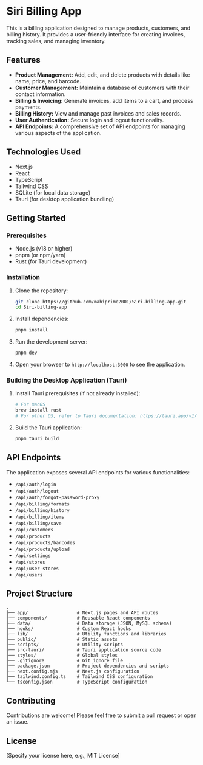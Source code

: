 # Siri Billing App

This is a billing application designed to manage products, customers, and billing history. It provides a user-friendly interface for creating invoices, tracking sales, and managing inventory.

## Features

- **Product Management:** Add, edit, and delete products with details like name, price, and barcode.
- **Customer Management:** Maintain a database of customers with their contact information.
- **Billing & Invoicing:** Generate invoices, add items to a cart, and process payments.
- **Billing History:** View and manage past invoices and sales records.
- **User Authentication:** Secure login and logout functionality.
- **API Endpoints:** A comprehensive set of API endpoints for managing various aspects of the application.

## Technologies Used

- Next.js
- React
- TypeScript
- Tailwind CSS
- SQLite (for local data storage)
- Tauri (for desktop application bundling)

## Getting Started

### Prerequisites

- Node.js (v18 or higher)
- pnpm (or npm/yarn)
- Rust (for Tauri development)

### Installation

1. Clone the repository:
   ```bash
   git clone https://github.com/mahiprime2001/Siri-billing-app.git
   cd Siri-billing-app
   ```

2. Install dependencies:
   ```bash
   pnpm install
   ```

3. Run the development server:
   ```bash
   pnpm dev
   ```

4. Open your browser to `http://localhost:3000` to see the application.

### Building the Desktop Application (Tauri)

1. Install Tauri prerequisites (if not already installed):
   ```bash
   # For macOS
   brew install rust
   # For other OS, refer to Tauri documentation: https://tauri.app/v1/guides/getting-started/prerequisites/
   ```

2. Build the Tauri application:
   ```bash
   pnpm tauri build
   ```

## API Endpoints

The application exposes several API endpoints for various functionalities:

- `/api/auth/login`
- `/api/auth/logout`
- `/api/auth/forgot-password-proxy`
- `/api/billing/formats`
- `/api/billing/history`
- `/api/billing/items`
- `/api/billing/save`
- `/api/customers`
- `/api/products`
- `/api/products/barcodes`
- `/api/products/upload`
- `/api/settings`
- `/api/stores`
- `/api/user-stores`
- `/api/users`

## Project Structure

```
.
├── app/                  # Next.js pages and API routes
├── components/           # Reusable React components
├── data/                 # Data storage (JSON, MySQL schema)
├── hooks/                # Custom React hooks
├── lib/                  # Utility functions and libraries
├── public/               # Static assets
├── scripts/              # Utility scripts
├── src-tauri/            # Tauri application source code
├── styles/               # Global styles
├── .gitignore            # Git ignore file
├── package.json          # Project dependencies and scripts
├── next.config.mjs       # Next.js configuration
├── tailwind.config.ts    # Tailwind CSS configuration
└── tsconfig.json         # TypeScript configuration
```

## Contributing

Contributions are welcome! Please feel free to submit a pull request or open an issue.

## License

[Specify your license here, e.g., MIT License]
